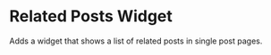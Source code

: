 Related Posts Widget
====================

Adds a widget that shows a list of related posts in single post pages.
